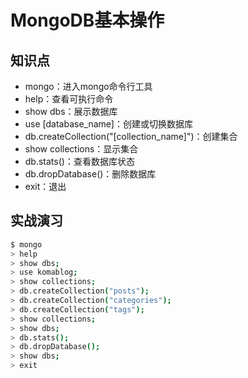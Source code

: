 MongoDB基本操作
===============

## 知识点
- mongo：进入mongo命令行工具
- help：查看可执行命令
- show dbs：展示数据库
- use [database_name]：创建或切换数据库
- db.createCollection("[collection_name]")：创建集合
- show collections：显示集合
- db.stats()：查看数据库状态
- db.dropDatabase()：删除数据库
- exit：退出

## 实战演习
```bash
$ mongo
> help
> show dbs;
> use komablog;
> show collections;
> db.createCollection("posts");
> db.createCollection("categories");
> db.createCollection("tags");
> show collections;
> show dbs;
> db.stats();
> db.dropDatabase();
> show dbs;
> exit
```